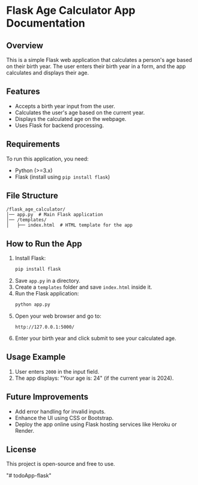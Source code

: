 # Flask Age Calculator App Documentation

## Overview
This is a simple Flask web application that calculates a person's age based on their birth year. The user enters their birth year in a form, and the app calculates and displays their age.

## Features
- Accepts a birth year input from the user.
- Calculates the user's age based on the current year.
- Displays the calculated age on the webpage.
- Uses Flask for backend processing.

## Requirements
To run this application, you need:
- Python (>=3.x)
- Flask (install using `pip install flask`)

## File Structure
```
/flask_age_calculator/
│── app.py  # Main Flask application
│── /templates/
│   ├── index.html  # HTML template for the app
```

## How to Run the App
1. Install Flask:
   ```sh
   pip install flask
   ```
2. Save `app.py` in a directory.
3. Create a `templates` folder and save `index.html` inside it.
4. Run the Flask application:
   ```sh
   python app.py
   ```
5. Open your web browser and go to:
   ```
   http://127.0.0.1:5000/
   ```
6. Enter your birth year and click submit to see your calculated age.

## Usage Example
1. User enters `2000` in the input field.
2. The app displays: "Your age is: 24" (if the current year is 2024).

## Future Improvements
- Add error handling for invalid inputs.
- Enhance the UI using CSS or Bootstrap.
- Deploy the app online using Flask hosting services like Heroku or Render.

## License
This project is open-source and free to use.

"# todoApp-flask" 
